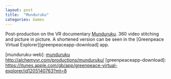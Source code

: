 ```yaml
---
layout: post
title:  "Munduruku"
categories: Games
---
```


Post-production on the VR documentary <a href="http://alchemyvr.com/productions/munduruku/" target="blank">Munduruku</a>. 360 video stitching and picture in picture.
A shortened version can be seen in the [Greenpeace Virtual Explorer][greenpeaceapp-download] app.

[munduruku-web]: <a href="http://alchemyvr.com/productions/munduruku/" target="blank">munduruku</a>
http://alchemyvr.com/productions/munduruku/
[greenpeaceapp-download]: https://itunes.apple.com/gb/app/greenpeace-virtual-explorer/id1205140763?mt=8